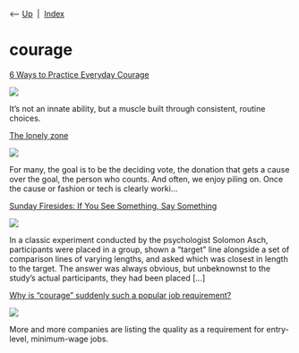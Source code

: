 <div class="nav">

⟵ [Up](index.html)  \|  [Index](index.html)

</div>

# courage

<div class="cards">

<div class="card">

<div class="card-title">

[6 Ways to Practice Everyday
Courage](https://hbr.org/2025/08/6-ways-to-practice-everyday-courage)

</div>

<div class="card-image">

[![](https://hbr.org/resources/images/article_assets/2025/08/Aug25_05_Anuj-Shrestha.jpg)](https://hbr.org/2025/08/6-ways-to-practice-everyday-courage)

</div>

It’s not an innate ability, but a muscle built through consistent,
routine choices.

</div>

<div class="card">

<div class="card-title">

[The lonely zone](https://seths.blog/2023/01/the-lonely-zone)

</div>

<div class="card-image">

[![](https://seths.blog/wp-content/uploads/2018/06/seth_godin_ogimages_v02_1806132-1.jpg)](https://seths.blog/2023/01/the-lonely-zone)

</div>

For many, the goal is to be the deciding vote, the donation that gets a
cause over the goal, the person who counts. And often, we enjoy piling
on. Once the cause or fashion or tech is clearly worki…

</div>

<div class="card">

<div class="card-title">

[Sunday Firesides: If You See Something, Say
Something](https://www.artofmanliness.com/character/behavior/sunday-firesides-if-you-see-something-say-something)

</div>

<div class="card-image">

[![](https://content.artofmanliness.com/uploads/2022/06/something.jpg)](https://www.artofmanliness.com/character/behavior/sunday-firesides-if-you-see-something-say-something)

</div>

In a classic experiment conducted by the psychologist Solomon Asch,
participants were placed in a group, shown a “target” line alongside a
set of comparison lines of varying lengths, and asked which was closest
in length to the target. The answer was always obvious, but unbeknownst
to the study’s actual participants, they had been placed \[…\]

</div>

<div class="card">

<div class="card-title">

[Why is “courage” suddenly such a popular job
requirement?](https://qz.com/work/1686328/does-courage-belong-in-entry-level-jobs)

</div>

<div class="card-image">

[![](https://i.kinja-img.com/image/upload/c_fill,h_675,pg_1,q_80,w_1200/61f7b2c4ebb05e693002ef43788a94b3.jpg)](https://qz.com/work/1686328/does-courage-belong-in-entry-level-jobs)

</div>

More and more companies are listing the quality as a requirement for
entry-level, minimum-wage jobs.

</div>

</div>
